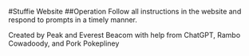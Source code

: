 #Stuffie Website
##Operation
Follow all instructions in the website and respond to prompts in a timely manner.

Created by Peak and Everest Beacom with help from ChatGPT, Rambo Cowadoody, and Pork Pokepliney